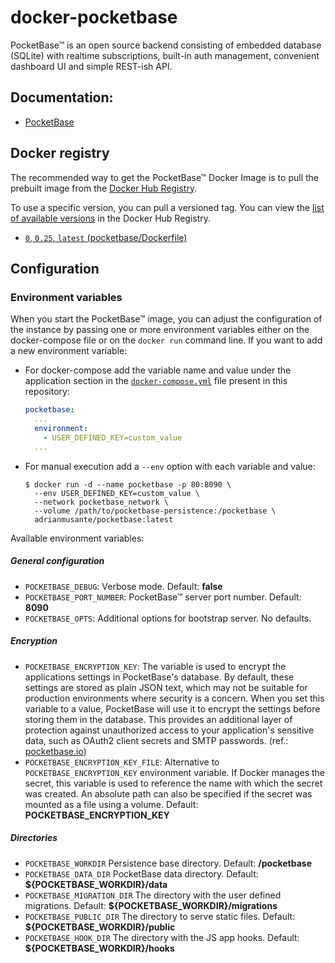 # docker-pocketbase

PocketBase&trade; is an open source backend consisting of embedded database (SQLite) with realtime subscriptions, built-in auth management, convenient dashboard UI and simple REST-ish API.

## Documentation:

- [PocketBase](https://pocketbase.io/docs)


## Docker registry

The recommended way to get the PocketBase&trade; Docker Image is to pull the prebuilt image from the [Docker Hub Registry](https://hub.docker.com/r/adrianmusante/pocketbase).

To use a specific version, you can pull a versioned tag. You can view the [list of available versions](https://hub.docker.com/r/adrianmusante/pocketbase/tags/) in the Docker Hub Registry.

- [`0`, `0.25`, `latest` (pocketbase/Dockerfile)](https://github.com/adrianmusante/docker-pocketbase/blob/main/pocketbase/Dockerfile)


## Configuration

### Environment variables

When you start the PocketBase&trade; image, you can adjust the configuration of the instance by passing one or more environment variables either on the docker-compose file or on the `docker run` command line. If you want to add a new environment variable:

- For docker-compose add the variable name and value under the application section in the [`docker-compose.yml`](https://github.com/adrianmusante/docker-pocketbase/blob/main/docker-compose.example.yml) file present in this repository:

    ```yaml
    pocketbase:
      ...
      environment:
        - USER_DEFINED_KEY=custom_value
      ...
    ```

- For manual execution add a `--env` option with each variable and value:

    ```console
    $ docker run -d --name pocketbase -p 80:8090 \
      --env USER_DEFINED_KEY=custom_value \
      --network pocketbase_network \
      --volume /path/to/pocketbase-persistence:/pocketbase \
      adrianmusante/pocketbase:latest
    ```

Available environment variables:

##### General configuration

- `POCKETBASE_DEBUG`: Verbose mode. Default: **false**
- `POCKETBASE_PORT_NUMBER`: PocketBase&trade; server port number. Default: **8090**
- `POCKETBASE_OPTS`: Additional options for bootstrap server. No defaults.

##### Encryption

- `POCKETBASE_ENCRYPTION_KEY`: The variable is used to encrypt the applications settings in PocketBase's database. By default, these settings are stored as plain JSON text, which may not be suitable for production environments where security is a concern. When you set this variable to a value, PocketBase will use it to encrypt the settings before storing them in the database. This provides an additional layer of protection against unauthorized access to your application's sensitive data, such as OAuth2 client secrets and SMTP passwords. (ref.: [pocketbase.io](https://pocketbase.io/docs/going-to-production/#enable-settings-encryption))
- `POCKETBASE_ENCRYPTION_KEY_FILE`: Alternative to `POCKETBASE_ENCRYPTION_KEY` environment variable. If Docker manages the secret, this variable is used to reference the name with which the secret was created. An absolute path can also be specified if the secret was mounted as a file using a volume. Default: **POCKETBASE_ENCRYPTION_KEY**

##### Directories

- `POCKETBASE_WORKDIR` Persistence base directory. Default: **/pocketbase**
- `POCKETBASE_DATA_DIR` PocketBase data directory. Default: **${POCKETBASE_WORKDIR}/data**
- `POCKETBASE_MIGRATION_DIR` The directory with the user defined migrations. Default: **${POCKETBASE_WORKDIR}/migrations**
- `POCKETBASE_PUBLIC_DIR` The directory to serve static files. Default: **${POCKETBASE_WORKDIR}/public**
- `POCKETBASE_HOOK_DIR` The directory with the JS app hooks. Default: **${POCKETBASE_WORKDIR}/hooks**
